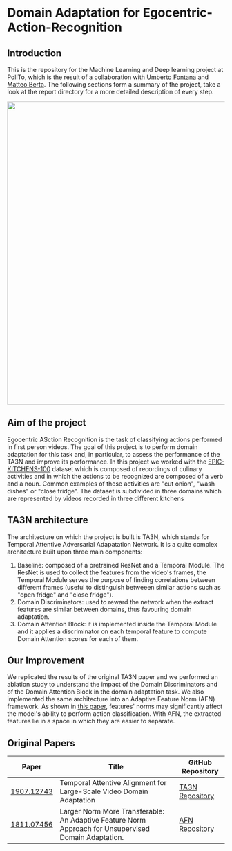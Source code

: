 
# Domain Adaptation for Egocentric-Action-Recognition

## Introduction
This is the repository for the Machine Learning and Deep learning project at PoliTo, which is the result of a collaboration with [Umberto Fontana](https://github.com/Terdis) and [Matteo Berta](https://github.com/MatteoBerta). The following sections form a summary of the project, take a look at the report directory for a more detailed description of every step.

<p align="center"><img src="https://user-images.githubusercontent.com/104196258/229546440-10a86381-6961-4af8-8386-0166031ff323.png" width="700">



## Aim of the project
Egocentric ASction Recognition is the task of classifying actions performed in first person videos. The goal of this project is to perform domain adaptation for this task and, in particular, to assess the performance of the TA3N and improve its performance.
In this project we worked with the [EPIC-KITCHENS-100](https://epic-kitchens.github.io/2023) dataset which is composed of recordings of culinary activities and in which the actions to be recognized are composed of a verb and a noun. Common examples of these activities are "cut onion", "wash dishes" or "close fridge". The dataset is subdivided in three domains which are represented by videos recorded in three different kitchens

## TA3N architecture
The architecture on which the project is built is TA3N, which stands for Temporal Attentive Adversarial Adapatation Network. It is a quite complex architecture built upon three main components: 
1. Baseline: composed of a pretrained ResNet and a Temporal Module. The ResNet is used to collect the features from the video's frames, the Temporal Module serves the purpose of finding correlations between different frames (useful to distinguish betweeen similar actions such as "open fridge" and "close fridge").
2. Domain Discriminators: used to reward the network when the extract features are similar between domains, thus favouring domain adaptation.
3. Domain Attention Block: it is implemented inside the Temporal Module and it applies a discriminator on each temporal feature to compute Domain Attention scores for each of them.

## Our Improvement
We replicated the results of the original TA3N paper and we performed an ablation study to understand the impact of the Domain Discriminators and of the Domain Attention Block in the domain adaptation task. We also implemented the same architecture into an Adaptive Feature Norm (AFN) framework. As shown in 
[this paper](https://arxiv.org/pdf/1811.07456.pdf), features' norms may significantly affect the model's ability to perform action classification. With AFN, the extracted features lie in a space in which they are easier to separate. 

## Original Papers

| Paper | Title | GitHub Repository |
| ----- | ----- | --------------------- |
| [1907.12743](https://arxiv.org/abs/1907.12743) | Temporal Attentive Alignment for Large-Scale Video Domain Adaptation | [TA3N Repository](https://github.com/jonmun/EPIC-KITCHENS-100_UDA_TA3N) |
| [1811.07456](https://arxiv.org/pdf/1811.07456.pdf) | Larger Norm More Transferable: An Adaptive Feature Norm Approach for Unsupervised Domain Adaptation. | [AFN Repository](https://github.com/jihanyang/AFN) | 
